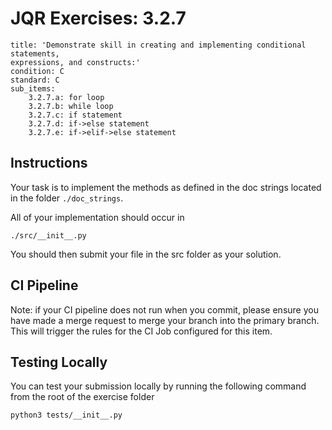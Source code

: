 # JQR Exercises: 3.2.7
```
title: 'Demonstrate skill in creating and implementing conditional statements,
expressions, and constructs:'
condition: C
standard: C
sub_items:
    3.2.7.a: for loop
    3.2.7.b: while loop
    3.2.7.c: if statement
    3.2.7.d: if->else statement
    3.2.7.e: if->elif->else statement
```

## Instructions


Your task is to implement the methods as defined in the doc strings
located in the folder `./doc_strings`. 

All of your implementation should occur in 

`./src/__init__.py`

You should then submit your file in the src folder as your solution.
          

## CI Pipeline

Note: if your CI pipeline does not run when you commit, please ensure you have made a merge request to merge
your branch into the primary branch. This will trigger the rules for the CI Job configured for this item.

## Testing Locally

You can test your submission locally by running the 
following command from the root of the exercise folder

```
python3 tests/__init__.py
```


